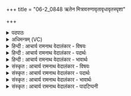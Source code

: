 +++
title = "06-2_0848 ऋतेन मित्रावरुणावृतावृधावृतस्पृशा"

+++
<details><summary>पदपाठः</summary>

ऋ꣣ते꣡न꣢। मि꣣त्रा। मि। त्रा। वरुणौ। ऋतावृधौ। ऋत। वृधौ। ऋतस्पृशा। ऋत। स्पृशा। क्र꣡तु꣢꣯म्। बृ꣣ह꣡न्त꣢म्। आ꣣शाथेइ꣡ति꣢। ८४८।
</details>

<details><summary>अधिमन्त्रम् (VC)</summary>

- मित्रावरुणौ
- मधुच्छन्दा वैश्वामित्रः
- गायत्री
- षड्जः
</details>

<details><summary>हिन्दी : आचार्य रामनाथ वेदालंकार - विषयः</summary>

अगले मन्त्र में फिर ब्रह्म-क्षत्र का विषय वर्णित है।
</details>

<details><summary>हिन्दी : आचार्य रामनाथ वेदालंकार - पदार्थः</summary>

पदार्थान्वयभाषाः -  हे (ऋतस्पृशा) सत्य ज्ञान और सत्य कर्म को प्राप्त करनेवाले, (ऋतावृधा) सत्य ज्ञान और सत्य कर्म को बढ़ानेवाले (मित्रावरुणौ) ब्राह्मण-क्षत्रियो ! तुम दोनों (ऋतेन) सत्य ज्ञान और सत्य कर्म से (बृहन्तम्) विशाल (क्रतुम्) राष्ट्रयज्ञ को (आशाथे) व्याप्त करते हो ॥२॥
</details>

<details><summary>हिन्दी : आचार्य रामनाथ वेदालंकार - भावार्थः</summary>

भावार्थभाषाः -  ब्राह्मण और क्षत्रिय लोग सत्य ज्ञान और सत्य कर्म को स्वयं ग्रहण करके तथा अन्यों को उसकी शिक्षा देकर राष्ट्र की उन्नतिरूप यज्ञ को करते हैं ॥२॥
</details>

<details><summary>संस्कृत : आचार्य रामनाथ वेदालंकार - विषयः</summary>

अथ पुनर्ब्रह्मक्षत्रविषयमाह।
</details>

<details><summary>संस्कृत : आचार्य रामनाथ वेदालंकार - पदार्थः</summary>

पदार्थान्वयभाषाः -  हे (ऋतस्पृशा) ऋतं सत्यं ज्ञानं सत्यं कर्म च स्पृशतः प्राप्नुतः यौ तौ, (ऋतावृधा) ऋतं सत्यं ज्ञानं सत्यं कर्म च वर्धयतः यौ तौ।[पूर्वपदान्तस्य दीर्घश्छान्दसः। सुपां सुलुक्० अ० ७।१।३९ इति विभक्तेराकारादेशः] (मित्रावरुणौ) ब्राह्मणक्षत्रियौ। युवाम् (ऋतेन) सत्यज्ञानेन सत्यकर्मणा च (बृहन्तम्) विशालम् (क्रतुम्) राष्ट्रयज्ञम् (आशाथे) आनशाथे व्याप्नुतः।[अशू व्याप्तौ संघाते च। छन्दसि लुङ्लङ्लिटः। अ० ३।४।६ इति वर्तमाने लिट्। वा छन्दसि सर्वे विधयो भवन्तीति नुडभावः]॥२॥२
</details>

<details><summary>संस्कृत : आचार्य रामनाथ वेदालंकार - भावार्थः</summary>

भावार्थभाषाः -  ब्राह्मणाः क्षत्रियाश्च सत्यं ज्ञानं सत्यं कर्म च स्वयमुपादायान्यांश्च शिक्षयित्वा राष्ट्रोन्नयनयज्ञं निर्वहतः ॥२॥
</details>

<details><summary>संस्कृत : आचार्य रामनाथ वेदालंकार - पादटिप्पनी</summary>

टिप्पणी:   १. ऋ० १।२।८। २. ऋग्भाष्ये दयानन्दर्षिणा मन्त्रोऽयं सूर्यवाय्वोः प्राणापानयोश्च विषये व्याख्यातः ॥
</details>